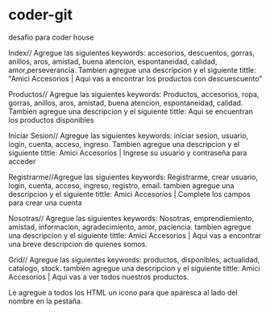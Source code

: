 # coder-git
desafio para coder house

Index// Agregue las siguientes keywords: accesorios, descuentos, gorras, anillos, aros, amistad, buena atencion, espontaneidad, calidad, amor,perseverancia.
Tambien agregue una descripcion y el siguiente tittle: "Amici Accesorios | Aqui vas a encontrar los productos con descuescuento"

Productos// Agregue las siguientes keywords: Productos, accesorios, ropa, gorras, anillos, aros, amistad, buena atencion, espontaneidad, calidad.
Tambien agregue una descripcion y el siguiente tittle: Aqui se encuentran los productos disponibles

Iniciar Sesion// Agregue las siguientes keywords: iniciar sesion, usuario, login, cuenta, acceso, ingreso.
Tambien agregue una descripcion y el siguiente tittle: Amici Accesorios | Ingrese su usuario y contraseña para acceder

Registrarme//Agregue las siguientes keywords: Registrarme, crear usuario, login, cuenta, acceso, ingreso, registro, email.
tambien agregue una descripcion y el siguiente tittle: Amici Accesorios | Complete los campos para crear una cuenta


Nosotras// Agregue las siguientes keywords: Nosotras, emprendiemiento, amistad, informacion, agradecimiento, amor, paciencia.
tambien agregue una descripcion y el siguiente tittle: Amici Accesorios | Aqui vas a encontrar una breve descripcion de quienes somos.


Grid// Agregue las siguientes keywords: productos, disponibles, actualidad, catalogo, stock.
tambien agregue una descripcion y el siguiente tittle: Amici Accesorios | Aqui vas a ver todos nuestros productos.

Le agregue a todos los HTML un icono para que aparesca al lado del nombre en la pestaña.
